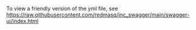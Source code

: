 To view a friendly version of the yml file, see https://raw.githubusercontent.com/redmasq/jnc_swagger/main/swagger-ui/index.html